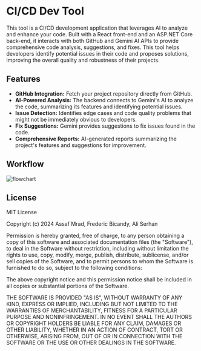 # CI/CD Dev Tool

This tool is a CI/CD development application that leverages AI to analyze and enhance your code. Built with a React front-end and an ASP.NET Core back-end, it interacts with both GitHub and Gemini AI APIs to provide comprehensive code analysis, suggestions, and fixes. This tool helps developers identify potential issues in their code and proposes solutions, improving the overall quality and robustness of their projects.

## Features

- **GitHub Integration:** Fetch your project repository directly from GitHub.
- **AI-Powered Analysis:** The backend connects to Gemini's AI to analyze the code, summarizing its features and identifying potential issues.
- **Issue Detection:** Identifies edge cases and code quality problems that might not be immediately obvious to developers.
- **Fix Suggestions:** Gemini provides suggestions to fix issues found in the code.
- **Comprehensive Reports:** AI-generated reports summarizing the project's features and suggestions for improvement.

## Workflow

<img src="https://github.com/FreddyBicandy50/Web-Host/blob/main/flowchart.gif" alt="flowchart">

## License

MIT License

Copyright (c) 2024 Assaf Mrad, Frederic Bicandy, Ali Serhan

Permission is hereby granted, free of charge, to any person obtaining a copy
of this software and associated documentation files (the "Software"), to deal
in the Software without restriction, including without limitation the rights
to use, copy, modify, merge, publish, distribute, sublicense, and/or sell
copies of the Software, and to permit persons to whom the Software is
furnished to do so, subject to the following conditions:

The above copyright notice and this permission notice shall be included in all
copies or substantial portions of the Software.

THE SOFTWARE IS PROVIDED "AS IS", WITHOUT WARRANTY OF ANY KIND, EXPRESS OR
IMPLIED, INCLUDING BUT NOT LIMITED TO THE WARRANTIES OF MERCHANTABILITY,
FITNESS FOR A PARTICULAR PURPOSE AND NONINFRINGEMENT. IN NO EVENT SHALL THE
AUTHORS OR COPYRIGHT HOLDERS BE LIABLE FOR ANY CLAIM, DAMAGES OR OTHER
LIABILITY, WHETHER IN AN ACTION OF CONTRACT, TORT OR OTHERWISE, ARISING FROM,
OUT OF OR IN CONNECTION WITH THE SOFTWARE OR THE USE OR OTHER DEALINGS IN THE
SOFTWARE.